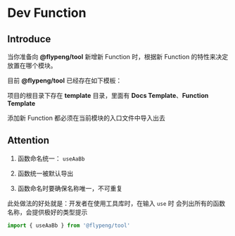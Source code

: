 # Dev Function

## Introduce

当你准备向 **@flypeng/tool** 新增新 Function 时，根据新 Function 的特性来决定放置在哪个模块。

目前 **@flypeng/tool** 已经存在如下模板：

<script lang="ts" setup>
	import DevFunctionModulesShow from '../.vitepress/components/DevFunctionModulesShow.vue'
</script>

<DevFunctionModulesShow />

项目的根目录下存在 **template** 目录，里面有 **Docs Template**、**Function Template**

添加新 Function 都必须在当前模块的入口文件中导入出去

## Attention

1. 函数命名统一： `useAaBb`

2. 函数统一被默认导出

3. 函数命名时要确保名称唯一，不可重复

此处做法的好处就是：开发者在使用工具库时，在输入 `use` 时 会列出所有的函数名称，会提供极好的类型提示

```ts
import { useAaBb } from '@flypeng/tool'
```
